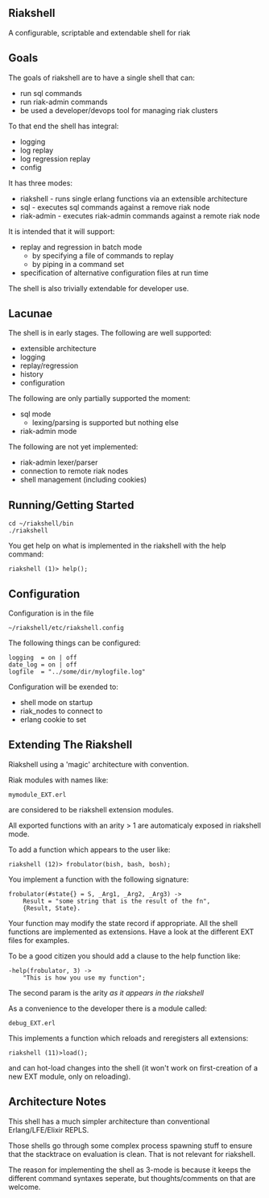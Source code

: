 Riakshell
---------

A configurable, scriptable and extendable shell for riak

Goals
-----

The goals of riakshell are to have a single shell that can:
* run sql commands
* run riak-admin commands
* be used a developer/devops tool for managing riak clusters

To that end the shell has integral:
* logging
* log replay
* log regression replay
* config

It has three modes:
* riakshell - runs single erlang functions via an extensible architecture
* sql - executes sql commands against a remove riak node
* riak-admin - executes riak-admin commands against a remote riak node

It is intended that it will support:
* replay and regression in batch mode
  - by specifying a file of commands to replay
  - by piping in a command set
* specification of alternative configuration files at run time

The shell is also trivially extendable for developer use.

Lacunae
-------

The shell is in early stages. The following are well supported:
* extensible architecture
* logging
* replay/regression
* history
* configuration

The following are only partially supported the moment:
* sql mode
  - lexing/parsing is supported but nothing else
* riak-admin mode

The following are not yet implemented:
* riak-admin lexer/parser
* connection to remote riak nodes
* shell management (including cookies)

Running/Getting Started
-----------------------

```
cd ~/riakshell/bin
./riakshell
```

You get help on what is implemented in the riakshell with the help command:
```
riakshell (1)> help();
```

Configuration
-------------

Configuration is in the file
```
~/riakshell/etc/riakshell.config
```

The following things can be configured:
```
logging  = on | off
date_log = on | off
logfile  = "../some/dir/mylogfile.log"
```

Configuration will be exended to:
* shell mode on startup
* riak_nodes to connect to
* erlang cookie to set

Extending The Riakshell
-----------------------

Riakshell using a 'magic' architecture with convention.

Riak modules with names like:
```
mymodule_EXT.erl
```
are considered to be riakshell extension modules.

All exported functions with an arity > 1 are automaticaly exposed in riakshell mode.

To add a function which appears to the user like:
```
riakshell (12)> frobulator(bish, bash, bosh);
```

You implement a function with the following signature:
```
frobulator(#state{} = S, _Arg1, _Arg2, _Arg3) ->
    Result = "some string that is the result of the fn",
    {Result, State}.
```

Your function may modify the state record if appropriate. All the shell functions are implemented as extensions. Have a look at the different EXT files for examples.

To be a good citizen you should add a clause to the help function like:
```
-help(frobulator, 3) ->
    "This is how you use my function";
```
The second param is the arity *as it appears in the riakshell*

As a convenience to the developer there is a module called:
```
debug_EXT.erl
```

This implements a function which reloads and reregisters all extensions:
```
riakshell (11)>load();
```
and can hot-load changes into the shell (it won't work on first-creation of a new EXT module, only on reloading).

Architecture Notes
------------------

This shell has a much simpler architecture than conventional Erlang/LFE/Elixir REPLS.

Those shells go through some complex process spawning stuff to ensure that the stacktrace on evaluation is clean. That is not relevant for riakshell.

The reason for implementing the shell as 3-mode is because it keeps the different command syntaxes seperate, but thoughts/comments on that are welcome.